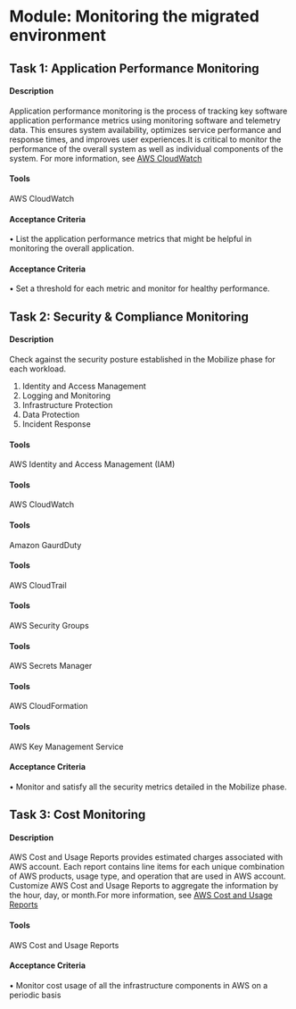 
# Module: Monitoring the migrated environment
## Task 1: Application  Performance Monitoring
#### Description
Application performance monitoring is the process of tracking key software application performance metrics using monitoring software and telemetry data. This ensures system availability, optimizes service performance and response times, and improves user experiences.It is critical to monitor the performance of the overall system as well as individual components of the system. For more information, see [AWS CloudWatch](https://docs.aws.amazon.com/AmazonCloudWatch/latest/monitoring/WhatIsCloudWatch.html.)

#### Tools
AWS CloudWatch
#### Acceptance Criteria
• List the application performance metrics that might be helpful in monitoring the overall application. 
#### Acceptance Criteria
• Set a threshold for each metric and monitor for healthy performance. 
## Task 2: Security & Compliance Monitoring
#### Description
Check  against the security posture established in the Mobilize phase for each  workload.   
1) Identity and Access Management  
2) Logging and Monitoring  
3) Infrastructure Protection  
4) Data Protection   
5) Incident Response
#### Tools
AWS Identity and Access Management (IAM)
#### Tools
AWS CloudWatch
#### Tools
Amazon GaurdDuty
#### Tools
AWS CloudTrail
#### Tools
AWS Security Groups
#### Tools
AWS Secrets Manager
#### Tools
AWS CloudFormation
#### Tools
AWS Key Management Service
#### Acceptance Criteria
•  Monitor and satisfy all the security metrics detailed in the Mobilize phase.
## Task 3: Cost Monitoring
#### Description
AWS Cost and Usage Reports provides estimated charges associated with AWS account. Each report contains line items for each unique combination of AWS products, usage type, and operation that are used in AWS account. Customize AWS Cost and Usage Reports to aggregate the information by the hour, day, or month.For more information, see [AWS Cost and Usage Reports](https://docs.aws.amazon.com/cur/latest/userguide/what-is-cur.html.)
#### Tools
AWS Cost and Usage Reports
#### Acceptance Criteria
•  Monitor cost usage of all the infrastructure components in AWS on a periodic  basis 